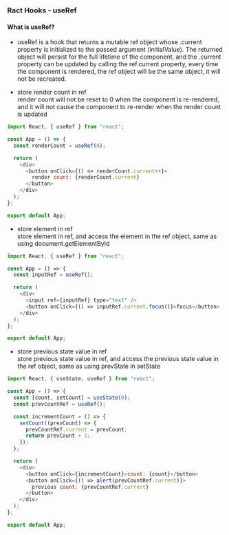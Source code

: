### Ract Hooks - useRef

#### What is useRef?

- useRef is a hook that returns a mutable ref object whose .current property is initialized to the passed argument (initialValue). The returned object will persist for the full lifetime of the component, and the .current property can be updated by calling the ref.current property, every time the component is rendered, the ref object will be the same object, it will not be recreated.

- store render count in ref  
  render count will not be reset to 0 when the component is re-rendered, and it will not cause the component to re-render when the render count is updated

```javascript
import React, { useRef } from "react";

const App = () => {
  const renderCount = useRef(0);

  return (
    <div>
      <button onClick={() => renderCount.current++}>
        render count: {renderCount.current}
      </button>
    </div>
  );
};

export default App;
```

- store element in ref   
  store element in ref, and access the element in the ref object, same as using document.getElementById

```javascript
import React, { useRef } from "react";

const App = () => {
  const inputRef = useRef();

  return (
    <div>
      <input ref={inputRef} type="text" />
      <button onClick={() => inputRef.current.focus()}>focus</button>
    </div>
  );
};

export default App;
```

- store previous state value in ref  
  store previous state value in ref, and access the previous state value in the ref object, same as using prevState in setState

```javascript
import React, { useState, useRef } from "react";

const App = () => {
  const [count, setCount] = useState(0);
  const prevCountRef = useRef();

  const incrementCount = () => {
    setCount((prevCount) => {
      prevCountRef.current = prevCount;
      return prevCount + 1;
    });
  };

  return (
    <div>
      <button onClick={incrementCount}>count: {count}</button>
      <button onClick={() => alert(prevCountRef.current)}>
        previous count: {prevCountRef.current}
      </button>
    </div>
  );
};

export default App;
```              